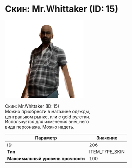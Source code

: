 # Скин: Mr.Whittaker (ID: 15)

![Item Image](../img/206.webp?raw=true)

Скин: Mr.Whittaker (ID: 15)<br>Можно приобрести в магазине одежды,<br>центральном рынке, или с gold рулетки.<br>Используется для изменения внешнего<br>вида персонажа. Можно надеть.


| Параметр | Значение |
|----------|----------|
| **ID** | 206 |
| **Тип** | ITEM_TYPE_SKIN |
| **Максимальный уровень прочности** | 100 |

